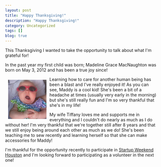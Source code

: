 ```yaml
---
layout: post
title: "Happy Thanksgiving!"
description: "Happy Thanksgiving!"
category: Uncategorized
tags: []
blog: true
---
```


This Thanksgiving I wanted to take the opportunity to talk about what I'm grateful for!

In the past year my first child was born; Madeline Grace MacNaughton was born on May 3, 2012 and has been a true joy since!

<img src="/assets/images/Madeline_glasses.jpg" width="25%" height="25%" style="float: left; margin: 10px;"/>

Learning how to care for another human being has been a blast and I've really enjoyed it!  As you can see, Maddy is a cool kid!  She's been a bit of a headache at times (usually very early in the morning) but she's still really fun and I'm so very thankful that she's in my life!

My wife Tiffany loves me and supports me in everything and I couldn't do nearly as much as I do without her!  I'm very thankful that we're together still after 8 years and that we still enjoy being around each other as much as we do!  She's been teaching me to sew recently and  learning herself so that she can make accessories for Maddy!

I'm thankful for the opportunity recently to participate in [Startup Weekend Houston](http://houston.startupweekend.org) and I'm looking forward to participating as a volunteer in the next one!
